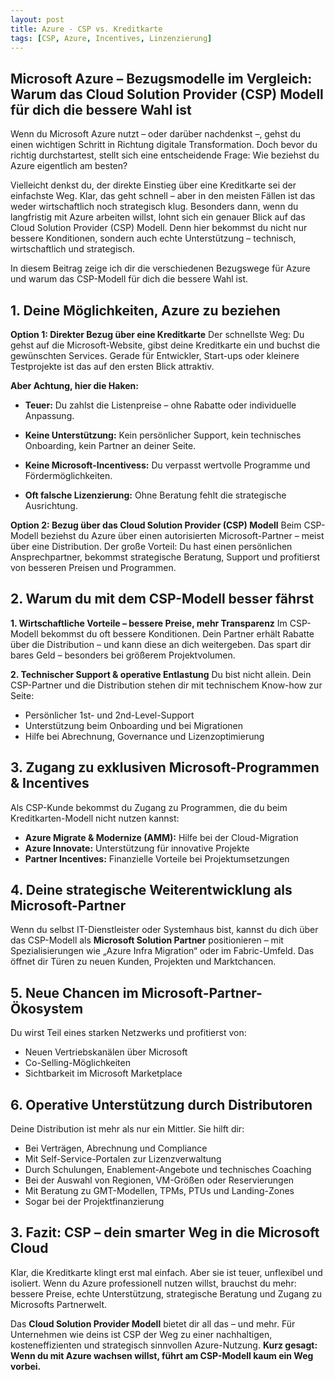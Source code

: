 ```yaml
---
layout: post
title: Azure - CSP vs. Kreditkarte
tags: [CSP, Azure, Incentives, Linzenzierung]
---
```


## Microsoft Azure – Bezugsmodelle im Vergleich: Warum das Cloud Solution Provider (CSP) Modell für dich die bessere Wahl ist
Wenn du Microsoft Azure nutzt – oder darüber nachdenkst –, gehst du einen wichtigen Schritt in Richtung digitale Transformation. Doch bevor du richtig durchstartest, stellt sich eine entscheidende Frage: Wie beziehst du Azure eigentlich am besten?

Vielleicht denkst du, der direkte Einstieg über eine Kreditkarte sei der einfachste Weg. Klar, das geht schnell – aber in den meisten Fällen ist das weder wirtschaftlich noch strategisch klug. Besonders dann, wenn du langfristig mit Azure arbeiten willst, lohnt sich ein genauer Blick auf das Cloud Solution Provider (CSP) Modell. Denn hier bekommst du nicht nur bessere Konditionen, sondern auch echte Unterstützung – technisch, wirtschaftlich und strategisch.

In diesem Beitrag zeige ich dir die verschiedenen Bezugswege für Azure und warum das CSP-Modell für dich die bessere Wahl ist.

## 1. Deine Möglichkeiten, Azure zu beziehen
**Option 1: Direkter Bezug über eine Kreditkarte**
Der schnellste Weg: Du gehst auf die Microsoft-Website, gibst deine Kreditkarte ein und buchst die gewünschten Services. Gerade für Entwickler, Start-ups oder kleinere Testprojekte ist das auf den ersten Blick attraktiv.

**Aber Achtung, hier die Haken:**

- **Teuer:** Du zahlst die Listenpreise – ohne Rabatte oder individuelle Anpassung.

- **Keine Unterstützung:** Kein persönlicher Support, kein technisches Onboarding, kein Partner an deiner Seite.

- **Keine Microsoft-Incentivess:** Du verpasst wertvolle Programme und Fördermöglichkeiten.

- **Oft falsche Lizenzierung:** Ohne Beratung fehlt die strategische Ausrichtung.

**Option 2: Bezug über das Cloud Solution Provider (CSP) Modell**
Beim CSP-Modell beziehst du Azure über einen autorisierten Microsoft-Partner – meist über eine Distribution. Der große Vorteil: Du hast einen persönlichen Ansprechpartner, bekommst strategische Beratung, Support und profitierst von besseren Preisen und Programmen.

## 2. Warum du mit dem CSP-Modell besser fährst
**1. Wirtschaftliche Vorteile – bessere Preise, mehr Transparenz**
Im CSP-Modell bekommst du oft bessere Konditionen. Dein Partner erhält Rabatte über die Distribution – und kann diese an dich weitergeben. Das spart dir bares Geld – besonders bei größerem Projektvolumen.

**2. Technischer Support & operative Entlastung**
Du bist nicht allein. Dein CSP-Partner und die Distribution stehen dir mit technischem Know-how zur Seite:

- Persönlicher 1st- und 2nd-Level-Support
- Unterstützung beim Onboarding und bei Migrationen
- Hilfe bei Abrechnung, Governance und Lizenzoptimierung

## 3. Zugang zu exklusiven Microsoft-Programmen & Incentives
Als CSP-Kunde bekommst du Zugang zu Programmen, die du beim Kreditkarten-Modell nicht nutzen kannst:

- **Azure Migrate & Modernize (AMM):** Hilfe bei der Cloud-Migration
- **Azure Innovate:** Unterstützung für innovative Projekte
- **Partner Incentives:** Finanzielle Vorteile bei Projektumsetzungen


## 4. Deine strategische Weiterentwicklung als Microsoft-Partner
Wenn du selbst IT-Dienstleister oder Systemhaus bist, kannst du dich über das CSP-Modell als **Microsoft Solution Partner** positionieren – mit Spezialisierungen wie „Azure Infra Migration“ oder im Fabric-Umfeld. Das öffnet dir Türen zu neuen Kunden, Projekten und Marktchancen.

## 5. Neue Chancen im Microsoft-Partner-Ökosystem
Du wirst Teil eines starken Netzwerks und profitierst von:

- Neuen Vertriebskanälen über Microsoft
- Co-Selling-Möglichkeiten
- Sichtbarkeit im Microsoft Marketplace

## 6. Operative Unterstützung durch Distributoren
Deine Distribution ist mehr als nur ein Mittler. Sie hilft dir:

- Bei Verträgen, Abrechnung und Compliance
- Mit Self-Service-Portalen zur Lizenzverwaltung
- Durch Schulungen, Enablement-Angebote und technisches Coaching
- Bei der Auswahl von Regionen, VM-Größen oder Reservierungen
- Mit Beratung zu GMT-Modellen, TPMs, PTUs und Landing-Zones
- Sogar bei der Projektfinanzierung

## 3. Fazit: CSP – dein smarter Weg in die Microsoft Cloud
Klar, die Kreditkarte klingt erst mal einfach. Aber sie ist teuer, unflexibel und isoliert. Wenn du Azure professionell nutzen willst, brauchst du mehr: bessere Preise, echte Unterstützung, strategische Beratung und Zugang zu Microsofts Partnerwelt.

Das **Cloud Solution Provider Modell** bietet dir all das – und mehr. Für Unternehmen wie deins ist CSP der Weg zu einer nachhaltigen, kosteneffizienten und strategisch sinnvollen Azure-Nutzung. 
**Kurz gesagt: Wenn du mit Azure wachsen willst, führt am CSP-Modell kaum ein Weg vorbei.**


